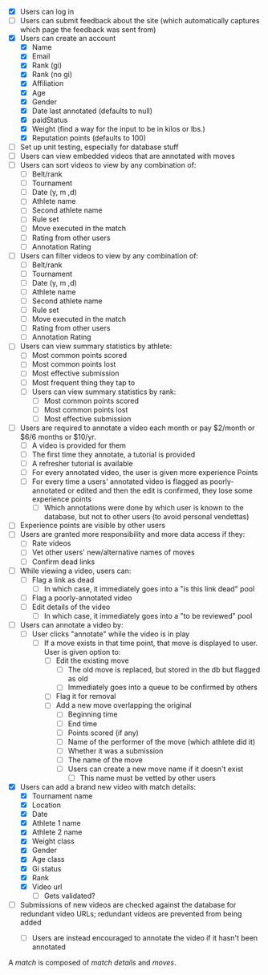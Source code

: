 - [x] Users can log in
- [ ] Users can submit feedback about the site (which automatically captures which page the feedback was sent from)
- [x] Users can create an account
  - [x] Name
  - [x] Email
  - [x] Rank (gi)
  - [x] Rank (no gi)
  - [x] Affiliation
  - [x] Age
  - [x] Gender
  - [x] Date last annotated (defaults to null)
  - [x] paidStatus
  - [x] Weight (find a way for the input to be in kilos or lbs.)
  - [x] Reputation points (defaults to 100)
- [ ] Set up unit testing, especially for database stuff
- [ ] Users can view embedded videos that are annotated with moves
- [ ] Users can sort videos to view by any combination of:
  - [ ] Belt/rank
  - [ ] Tournament
  - [ ] Date (y, m ,d)
  - [ ] Athlete name
  - [ ] Second athlete name
  - [ ] Rule set
  - [ ] Move executed in the match
  - [ ] Rating from other users
  - [ ] Annotation Rating
- [ ] Users can filter videos to view by any combination of:
  - [ ] Belt/rank
  - [ ] Tournament
  - [ ] Date (y, m ,d)
  - [ ] Athlete name
  - [ ] Second athlete name
  - [ ] Rule set
  - [ ] Move executed in the match
  - [ ] Rating from other users
  - [ ] Annotation Rating
- [ ] Users can view summary statistics by athlete:
  - [ ] Most common points scored
  - [ ] Most common points lost
  - [ ] Most effective submission
  - [ ] Most frequent thing they tap to
  - [ ] Users can view summary statistics by rank:
    - [ ] Most common points scored
    - [ ] Most common points lost
    - [ ] Most effective submission
- [ ] Users are required to annotate a video each month or pay $2/month or $6/6 months or $10/yr.
  - [ ] A video is provided for them
  - [ ] The first time they annotate, a tutorial is provided
  - [ ] A refresher tutorial is available
  - [ ] For every annotated video, the user is given more experience Points
  - [ ] For every time a users' annotated video is flagged as poorly-annotated or edited and then the edit is confirmed, they lose some experience points
      - [ ] Which annotations were done by which user is known to the database, but not to other users (to avoid personal vendettas)
- [ ] Experience points are visible by other users
- [ ] Users are granted more responsibility and more data access if they:
  - [ ] Rate videos
  - [ ] Vet other users' new/alternative names of moves
  - [ ] Confirm dead links
- [ ] While viewing a video, users can:
  - [ ] Flag a link as dead
    - [ ] In which case, it immediately goes into a "is this link dead" pool
  - [ ] Flag a poorly-annotated video
  - [ ] Edit details of the video
    - [ ] In which case, it immediately goes into a "to be reviewed" pool
- [ ] Users can annotate a video by:
  - [ ] User clicks "annotate" while the video is in play
    - [ ] If a move exists in that time point, that move is displayed to user. User is given option to:
      - [ ] Edit the existing move
        - [ ] The old move is replaced, but stored in the db but flagged as old
        - [ ] Immediately goes into a queue to be confirmed by others
      - [ ] Flag it for removal
      - [ ] Add a new move overlapping the original
        - [ ] Beginning time
        - [ ] End time
        - [ ] Points scored (if any)
        - [ ] Name of the performer of the move (which athlete did it)
        - [ ] Whether it was a submission
        - [ ] The name of the move
        - [ ] Users can create a new move name if it doesn't exist
          - [ ] This name must be vetted by other users

- [x] Users can add a brand new video with match details:
  - [x] Tournament name
  - [x] Location
  - [x] Date
  - [x] Athlete 1 name
  - [x] Athlete 2 name
  - [x] Weight class
  - [x] Gender
  - [x] Age class
  - [x] Gi status
  - [x] Rank
  - [x] Video url
    - [ ] Gets validated?
- [ ] Submissions of new videos are checked against the database for redundant video URLs; redundant videos are prevented from being added
  - [ ] Users are instead encouraged to annotate the video if it hasn't been annotated


A *match* is composed of *match details* and *moves*.
